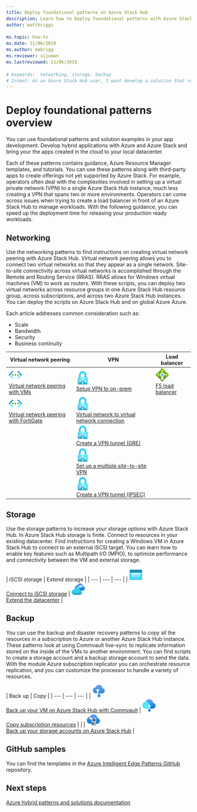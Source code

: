 ```yaml
---
title: Deploy foundational patterns on Azure Stack Hub
description: Learn how to Deploy foundational patterns with Azure Stack Hub.
author: mattbriggs

ms.topic: how-to
ms.date: 11/06/2019
ms.author: mabrigg
ms.reviewer: sijuman
ms.lastreviewed: 11/06/2019

# keywords:  networking, storage, backup
# Intent: As an Azure Stack Hub user, I want develop a solution that requires complex connectivity between networks.
---
```


# Deploy foundational patterns overview

You can use foundational patterns and solution examples in your app development. Develop hybrid applications with Azure and Azure Stack and bring your the apps created in the cloud to your local datacenter.

Each of these patterns contains guidance, Azure Resource Manager templates, and tutorials. You can use these patterns along with third-party apps to create offerings not yet supported by Azure Stack. For example, operators often deal with the complexities involved in setting up a virtual private network (VPN) to a single Azure Stack Hub instance, much less creating a VPN that spans two or more environments. Operators can come across issues when trying to create a load balancer in front of an Azure Stack Hub to manage workloads. With the following guidance, you can speed up the deployment time for releasing your production ready workloads.

## Networking

Use the networking patterns to find instructions on creating virtual network peering with Azure Stack Hub. Virtual network peering allows you to connect two virtual networks so that they appear as a single network. Site-to-site connectivity across virtual networks is accomplished through the Remote and Routing Service (RRAS). RRAS allows for Windows virtual machines (VM) to work as routers. With these scripts, you can deploy two virtual networks across resource groups in one Azure Stack Hub resource group, across subscriptions, and across two Azure Stack Hub instances. You can deploy the scripts on Azure Stack Hub and on global Azure Azure. 

Each article addresses common consideration such as: 
- Scale
- Bandwidth
- Security
- Business continuity

|  Virtual network peering  |  VPN  |  Load balancer  |
| --- | --- | --- |
| ![Virtual network peering with VMs](media/deploy-foundational-patterns/icon-networking-61-virtual-networks.svg)<br>[Virtual network peering with VMs](azure-stack-network-howto-vnet-peering.md) | ![Set up VPN to on-prem](media/deploy-foundational-patterns/icon-networking-63-virtual-network-gateways.svg)<br>[Setup VPN to on-prem](azure-stack-network-howto-vnet-to-onprem.md) | ![F5 load balancer](media/deploy-foundational-patterns/icon-networking-62-load-balancers.svg)<br>[F5 load balancer](network-howto-f5.md) |
| ![Virtual network peering with FortiGate](media/deploy-foundational-patterns/icon-networking-61-virtual-networks.svg)<br>[Virtual network peering with FortiGate](azure-stack-network-howto-vnet-to-vnet.md) | ![Virtual Private Network](media/deploy-foundational-patterns/icon-networking-63-virtual-network-gateways.svg)<br>[Virtual network to virtual network connection](azure-stack-network-howto-vnet-to-vnet-stacks.md) |  |
|  | ![Create a VPN tunnel (GRE)](media/deploy-foundational-patterns/icon-networking-63-virtual-network-gateways.svg)<br>[Create a VPN tunnel (GRE)](network-howto-vpn-tunnel-gre.md) | |
|  | ![Set up a multiple site-to-site VPN](media/deploy-foundational-patterns/icon-networking-63-virtual-network-gateways.svg)<br>[Set up a multiple site-to-site VPN](network-howto-vpn-tunnel.md) | |
|  | ![Create a VPN tunnel (IPSEC)](media/deploy-foundational-patterns/icon-networking-63-virtual-network-gateways.svg)<br>[Create a VPN tunnel (IPSEC)](network-howto-vpn-tunnel-ipsec.md)| |


## Storage

Use the storage patterns to increase your storage options with Azure Stack Hub. In Azure Stack Hub storage is finite. Connect to resources in your existing datacenter. Find instructions for creating a Windows VM in Azure Stack Hub to connect to an external iSCSI target. You can learn how to enable key features such as Multipath I/O (MPIO), to optimize performance and connectivity between the VM and external storage.

| iSCSI storage | Extend storage |
| --- | --- | --- |
| ![Connect to iSCSI storage](media/deploy-foundational-patterns/icon-storage-87-storage-accounts-classic.svg)<br>[Connect to iSCSI storage](azure-stack-network-howto-iscsi-storage.md) | ![Extend the datacenter](media/deploy-foundational-patterns/icon-storage-88-recovery-services-vaults.svg)<br>[Extend the datacenter](azure-stack-network-howto-extend-datacenter.md) |

## Backup

You can use the backup and disaster recovery patterns to copy all the resources in a subscription to Azure or another Azure Stack Hub instance. These patterns look at using Commvault live-sync to replicate information stored on the inside of the VMs to another environment. You can find scripts to create a storage account and a backup storage account to send the data. With the module Azure subscription replicator you can orchestrate resource replication, and you can customize the processor to handle a variety of resources. 



|  Back up  |  Copy  |
| --- | --- | --- |
| ![Back up your VM on Azure Stack Hub with Commvault](media/deploy-foundational-patterns/icon-storage-100-import-export-jobs.svg)<br>[Back up your VM on Azure Stack Hub with Commvault](azure-stack-network-howto-backup-commvault.md) | ![Copy subscription resources](media/deploy-foundational-patterns/icon-storage-94-data-box.svg)<br>[Copy subscription resources](azure-stack-network-howto-backup-replicator.md) |
|  | ![Back up your storage accounts on Azure Stack Hub](media/deploy-foundational-patterns/icon-storage-93-storage-sync-services.svg)<br>[Back up your storage accounts on Azure Stack Hub](azure-stack-network-howto-backup-storage.md)  |

## GitHub samples

You can find the templates in the [Azure Intelligent Edge Patterns GitHub](https://github.com/Azure-Samples/azure-intelligent-edge-patterns) repository.

## Next steps

[Azure hybrid patterns and solutions documentation](https://docs.microsoft.com/azure-stack/hybrid/)
